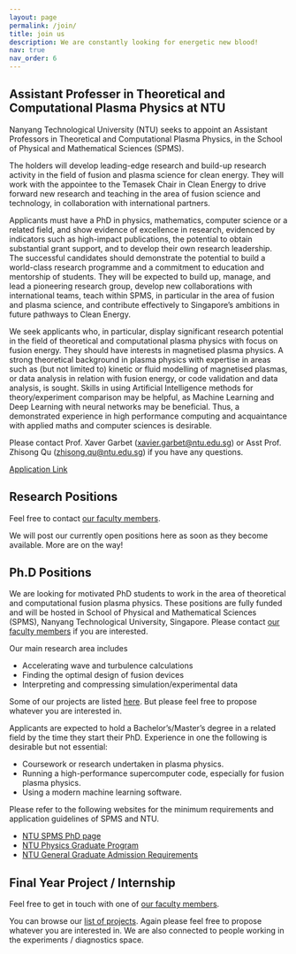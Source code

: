 ```yaml
---
layout: page
permalink: /join/
title: join us
description: We are constantly looking for energetic new blood! 
nav: true
nav_order: 6
---
```


## Assistant Professer in Theoretical and Computational Plasma Physics at NTU

Nanyang Technological University (NTU) seeks to appoint an Assistant Professors in Theoretical and Computational Plasma Physics, in the School of Physical and Mathematical Sciences (SPMS).

The holders will develop leading-edge research and build-up research activity in the field of fusion and plasma science for clean energy. They will work with the appointee to the Temasek Chair in Clean Energy to drive forward new research and teaching in the area of fusion science and technology, in collaboration with international partners.

Applicants must have a PhD in physics, mathematics, computer science or a related field, and show evidence of excellence in research, evidenced by indicators such as high-impact publications, the potential to obtain substantial grant support, and to develop their own research leadership. The successful candidates should demonstrate the potential to build a world-class research programme and a commitment to education and mentorship of students. They will be expected to build up, manage, and lead a pioneering research group, develop new collaborations with international teams, teach within SPMS, in particular in the area of fusion and plasma science, and contribute effectively to Singapore’s ambitions in future pathways to Clean Energy.

We seek applicants who, in particular, display significant research potential in the field of theoretical and computational plasma physics with focus on fusion energy.  They should have interests in magnetised plasma physics. A strong theoretical background in plasma physics with expertise in areas such as (but not limited to) kinetic or fluid modelling of magnetised plasmas, or data analysis in relation with fusion energy, or code validation and data analysis, is sought. Skills in using Artificial Intelligence methods for theory/experiment comparison may be helpful,  as Machine Learning and Deep Learning with neural networks may be beneficial. Thus, a demonstrated experience in high performance computing and acquaintance with applied maths and computer sciences is desirable.

Please contact Prof. Xaver Garbet (xavier.garbet@ntu.edu.sg) or Asst Prof. Zhisong Qu (zhisong.qu@ntu.edu.sg) if you have any questions.

[Application Link](https://ntu.wd3.myworkdayjobs.com/en-US/Careers/job/NTU-Main-Campus-Singapore/Assistant-Professor-in-Theoretical-and-Computational-Plasma-Physics_R00007049)

## Research Positions 

Feel free to contact [our faculty members](/people/). 

We will post our currently open positions here as soon as they become available. More are on the way!

## Ph.D Positions

We are looking for motivated PhD students to work in the area of theoretical and computational fusion plasma physics. These positions are fully funded and will be hosted in School of Physical and Mathematical Sciences (SPMS), Nanyang Technological University, Singapore. Please contact [our faculty members](/people/) if you are interested. 

Our main research area includes
- Accelerating wave and turbulence calculations
- Finding the optimal design of fusion devices
- Interpreting and compressing simulation/experimental data

Some of our projects are listed [here](/projects/). But please feel free to propose whatever you are interested in.

Applicants are expected to hold a Bachelor’s/Master’s degree in a related field by the time they start their PhD. Experience in one the following is desirable but not essential:
- Coursework or research undertaken in plasma physics.
- Running a high-performance supercomputer code, especially for fusion plasma physics.
- Using a modern machine learning software.

Please refer to the following websites for the minimum requirements and application guidelines of SPMS and NTU.
- [NTU SPMS PhD page](https://www.ntu.edu.sg/spms/about-us/physics/grad/phd)
- [NTU Physics Graduate Program](https://www.ntu.edu.sg/education/graduate-programme/doctor-of-philosophy-(phd)-in-physics)
- [NTU General Graduate Admission Requirements](https://www.ntu.edu.sg/admissions/graduate/radmissionguide)

## Final Year Project / Internship

Feel free to get in touch with one of [our faculty members](/people/).

You can browse our [list of projects](/projects/). Again please feel free to propose whatever you are interested in.
We are also connected to people working in the experiments / diagnostics space.